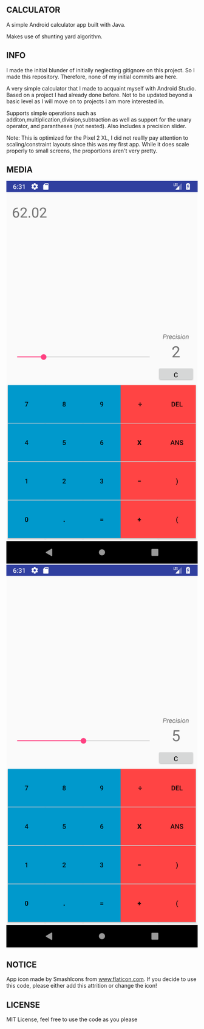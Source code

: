 ## CALCULATOR 

A simple Android calculator app built with Java.

Makes use of shunting yard algorithm.


## INFO
I made the initial blunder of initially neglecting gitignore on this project. So I made this repository. Therefore, none of my initial commits are here.

A very simple calculator that I made to acquaint myself with Android Studio. Based on a project I had already done before. Not to be updated beyond a basic level as I will move on to projects I am more interested in.

Supports simple operations such as additon,multiplication,division,subtraction as well as support for the unary operator, and parantheses (not nested). Also includes a precision slider.

Note: This is optimized for the Pixel 2 XL, I did not reallly pay attention to scaling/constraint layouts since this was my first app. While it does scale properly to small screens, the proportions aren't very pretty.

## MEDIA

![Image1](docs/images/Image1.png)
![Image2](docs/images/Image2.png)


## NOTICE

App icon made by SmashIcons from www.flaticon.com. 
If you decide to use this code, please either add this attrition or change the icon!

## LICENSE

MIT License, feel free to use the code as you please
